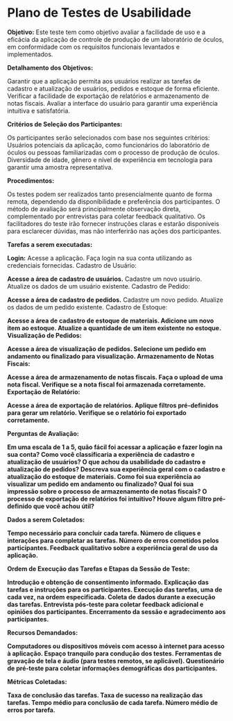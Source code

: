 # Plano de Testes de Usabilidade

<b>Objetivo:</b> Este teste tem como objetivo avaliar a facilidade de uso e a eficácia da aplicação de controle de produção de um laboratório de óculos, em conformidade com os requisitos funcionais levantados e implementados.

<b>Detalhamento dos Objetivos:</b>

Garantir que a aplicação permita aos usuários realizar as tarefas de cadastro e atualização de usuários, pedidos e estoque de forma eficiente.
Verificar a facilidade de exportação de relatórios e armazenamento de notas fiscais.
Avaliar a interface do usuário para garantir uma experiência intuitiva e satisfatória.

<b>Critérios de Seleção dos Participantes:</b>

Os participantes serão selecionados com base nos seguintes critérios:
Usuários potenciais da aplicação, como funcionários do laboratório de óculos ou pessoas familiarizadas com o processo de produção de óculos.
Diversidade de idade, gênero e nível de experiência em tecnologia para garantir uma amostra representativa.

<b>Procedimentos:</b>

Os testes podem ser realizados tanto presencialmente quanto de forma remota, dependendo da disponibilidade e preferência dos participantes.
O método de avaliação será principalmente observação direta, complementado por entrevistas para coletar feedback qualitativo.
Os facilitadores do teste irão fornecer instruções claras e estarão disponíveis para esclarecer dúvidas, mas não interferirão nas ações dos participantes.

<b>Tarefas a serem executadas:</b>

<b>Login:</b>
Acesse a aplicação.
Faça login na sua conta utilizando as credenciais fornecidas.
Cadastro de Usuário:

<b>Acesse a área de cadastro de usuários.</b>
Cadastre um novo usuário.
Atualize os dados de um usuário existente.
Cadastro de Pedido:

<b>Acesse a área de cadastro de pedidos.</b>
Cadastre um novo pedido.
Atualize os dados de um pedido existente.
Cadastro de Estoque:

<b>Acesse a área de cadastro de estoque de materiais.<b/>
Adicione um novo item ao estoque.
Atualize a quantidade de um item existente no estoque.
Visualização de Pedidos:

<b>Acesse a área de visualização de pedidos.</b>
Selecione um pedido em andamento ou finalizado para visualização.
Armazenamento de Notas Fiscais:

<b>Acesse a área de armazenamento de notas fiscais.</b>
Faça o upload de uma nota fiscal.
Verifique se a nota fiscal foi armazenada corretamente.
Exportação de Relatório:

<b>Acesse a área de exportação de relatórios.</b>
Aplique filtros pré-definidos para gerar um relatório.
Verifique se o relatório foi exportado corretamente.

<b>Perguntas de Avaliação:</b>

Em uma escala de 1 a 5, quão fácil foi acessar a aplicação e fazer login na sua conta?
Como você classificaria a experiência de cadastro e atualização de usuários?
O que achou da usabilidade do cadastro e atualização de pedidos?
Descreva sua experiência geral com o cadastro e atualização do estoque de materiais.
Como foi sua experiência ao visualizar um pedido em andamento ou finalizado?
Qual foi sua impressão sobre o processo de armazenamento de notas fiscais?
O processo de exportação de relatórios foi intuitivo? Houve algum filtro pré-definido que você achou útil?


<b>Dados a serem Coletados:</b>

Tempo necessário para concluir cada tarefa.
Número de cliques e interações para completar as tarefas.
Número de erros cometidos pelos participantes.
Feedback qualitativo sobre a experiência geral de uso da aplicação.

<b>Ordem de Execução das Tarefas e Etapas da Sessão de Teste:</b>

Introdução e obtenção de consentimento informado.
Explicação das tarefas e instruções para os participantes.
Execução das tarefas, uma de cada vez, na ordem especificada.
Coleta de dados durante a execução das tarefas.
Entrevista pós-teste para coletar feedback adicional e opiniões dos participantes.
Encerramento da sessão e agradecimento aos participantes.

<b>Recursos Demandados:</b>

Computadores ou dispositivos móveis com acesso à internet para acesso à aplicação.
Espaço tranquilo para condução dos testes.
Ferramentas de gravação de tela e áudio (para testes remotos, se aplicável).
Questionário de pré-teste para coletar informações demográficas dos participantes.

<b>Métricas Coletadas:</b>

Taxa de conclusão das tarefas.
Taxa de sucesso na realização das tarefas.
Tempo médio para conclusão de cada tarefa.
Número médio de erros por tarefa.
